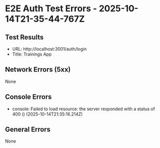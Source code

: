 # E2E Auth Test Errors - 2025-10-14T21-35-44-767Z

## Test Results
- URL: http://localhost:3001/auth/login
- Title: Trainings App

## Network Errors (5xx)
None

## Console Errors
- console: Failed to load resource: the server responded with a status of 400 () (2025-10-14T21:35:16.214Z)

## General Errors
None
